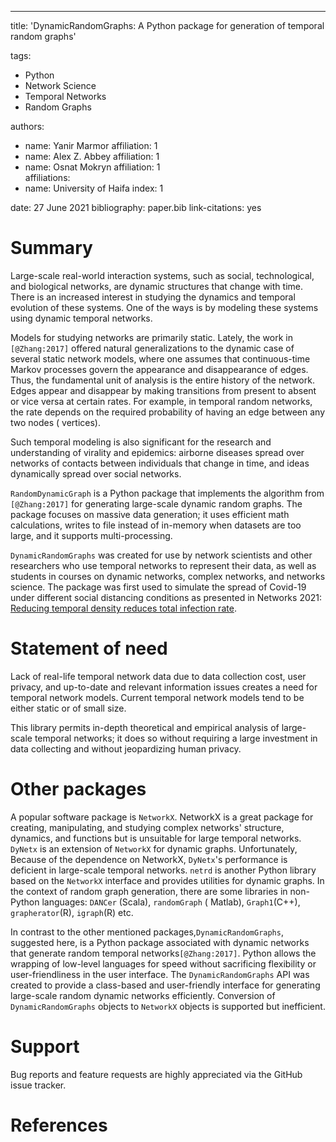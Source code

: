 ---  
title: 'DynamicRandomGraphs: A Python package for generation of temporal random graphs'

tags:

- Python
- Network Science
- Temporal Networks
- Random Graphs

authors:

- name: Yanir Marmor affiliation: 1
- name: Alex Z. Abbey affiliation: 1
- name: Osnat Mokryn affiliation: 1  
  affiliations:
- name: University of Haifa index: 1

date: 27 June 2021 bibliography: paper.bib link-citations: yes

# Summary

Large-scale real-world interaction systems, such as social, technological, and biological networks, are dynamic
structures that change with time. There is an increased interest in studying the dynamics and temporal evolution of
these systems. One of the ways is by modeling these systems using dynamic temporal networks.

Models for studying networks are primarily static. Lately, the work in `[@Zhang:2017]` offered natural generalizations to the
dynamic case of several static network models, where one assumes that continuous-time Markov processes govern the
appearance and disappearance of edges. Thus, the fundamental unit of analysis is the entire history of the network.
Edges appear and disappear by making transitions from present to absent or vice versa at certain rates. For example, in
temporal random networks, the rate depends on the required probability of having an edge between any two nodes (
vertices).

Such temporal modeling is also significant for the research and understanding of virality and epidemics: airborne
diseases spread over networks of contacts between individuals that change in time, and ideas dynamically spread over
social networks.

`RandomDynamicGraph` is a Python package that implements the algorithm from `[@Zhang:2017]`  for generating large-scale dynamic
random graphs. The package focuses on massive data generation; it uses efficient math calculations, writes to file
instead of in-memory when datasets are too large, and it supports multi-processing.

`DynamicRandomGraphs` was created for use by network scientists and other researchers who use temporal networks to
represent their data, as well as students in courses on dynamic networks, complex networks, and networks science. The
package was first used to simulate the spread of Covid-19 under different social distancing conditions as presented in
Networks 2021: [Reducing temporal density reduces total infection rate](https://www.youtube.com/watch?v=gUyP7etPPvE).

# Statement of need

Lack of real-life temporal network data due to data collection cost, user privacy, and up-to-date and relevant
information issues creates a need for temporal network models. Current temporal network models tend to be either static
or of small size.

This library permits in-depth theoretical and empirical analysis of large-scale temporal networks; it does so without
requiring a large investment in data collecting and without jeopardizing human privacy.

# Other packages

A popular software package is `NetworkX`. NetworkX is a great package for creating, manipulating, and studying complex
networks' structure, dynamics, and functions but is unsuitable for large temporal networks.
`DyNetx` is an extension of `NetworkX` for dynamic graphs. Unfortunately, Because of the dependence on NetworkX,
`DyNetx`'s performance is deficient in large-scale temporal networks.
`netrd` is another Python library based on the `NetworkX` interface and provides utilities for dynamic graphs. In the
context of random graph generation, there are some libraries in non-Python languages: `DANCer` (Scala), `randomGraph` (
Matlab), `Graph1`(C++), `grapherator`(R), `igraph`(R) etc.

In contrast to the other mentioned packages,`DynamicRandomGraphs`, suggested here, is a Python package associated with
dynamic networks that generate random temporal networks`[@Zhang:2017]`. Python allows the wrapping of low-level
languages for speed without sacrificing flexibility or user-friendliness in the user interface.
The `DynamicRandomGraphs` API was created to provide a class-based and user-friendly interface for generating
large-scale random dynamic networks efficiently. Conversion of `DynamicRandomGraphs` objects to `NetworkX` objects is
supported but inefficient.

# Support

Bug reports and feature requests are highly appreciated via the GitHub issue tracker.

# References